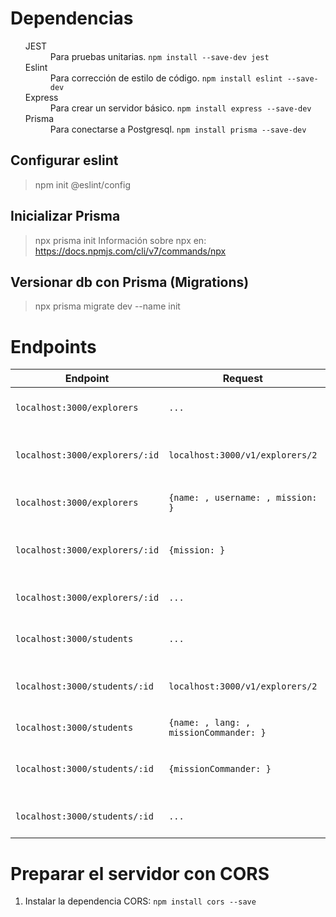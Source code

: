 # Dependencias
<ul>
  <dt>JEST</dt><dd>Para pruebas unitarias. <code>npm install --save-dev jest</code></dd>
  <dt>Eslint</dt><dd>Para corrección de estilo de código. <code>npm install eslint --save-dev</code></dd>
  <dt>Express</dt><dd>Para crear un servidor básico. <code>npm install express --save-dev</code></dd>
  <dt>Prisma</dt><dd>Para conectarse a Postgresql. <code>npm install prisma --save-dev</code></dd>
</ul>

## Configurar eslint
> npm init @eslint/config

## Inicializar Prisma
>npx prisma init
Información sobre npx en: https://docs.npmjs.com/cli/v7/commands/npx
## Versionar db con Prisma (Migrations)
>npx prisma migrate dev --name init


# Endpoints

| Endpoint | Request | Response | Método |
|---|---|---|---|
| `localhost:3000/explorers` | `...` | Deberás obtener la lista de explorers| GET|
| `localhost:3000/explorers/:id` | `localhost:3000/v1/explorers/2` | Deberás obtener el explorer del ID proporcionado| GET |
| `localhost:3000/explorers` | `{name: , username: , mission: }` | Crearás un nuevo explorer| POST |
| `localhost:3000/explorers/:id` | `{mission: }` | Actualizarás la misión del explorer con el ID dado| PUT |
| `localhost:3000/explorers/:id` | `...` | Eliminarás el explorer con el ID dado| DELETE |
| `localhost:3000/students` | `...` | Deberás obtener la lista de students| GET |
| `localhost:3000/students/:id` | `localhost:3000/v1/explorers/2` | Deberás obtener el student del ID proporcionado| GET |
| `localhost:3000/students` | `{name: , lang: , missionCommander: }` | Crearás un nuevo student | POST |
| `localhost:3000/students/:id` | `{missionCommander: }` | Actualizarás el MC del student con el ID dado| PUT |
| `localhost:3000/students/:id` | `...` | Eliminarás el explorer con el ID dado | DELETE |



# Preparar el servidor con CORS

  1. Instalar la dependencia CORS: `npm install cors --save` 
